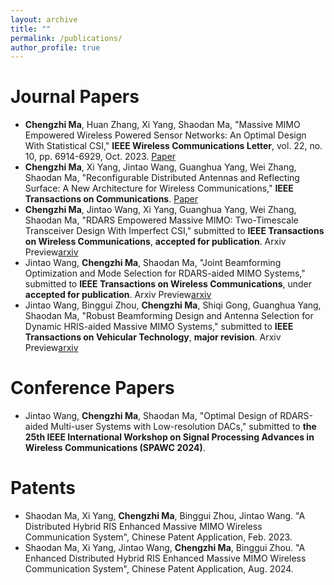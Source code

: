 ```yaml
---
layout: archive
title: ""
permalink: /publications/
author_profile: true
---
```


Journal Papers
======
  * **Chengzhi Ma**, Huan Zhang, Xi Yang, Shaodan Ma, "Massive MIMO Empowered Wireless Powered Sensor Networks: An Optimal Design With Statistical CSI," **IEEE Wireless Communications Letter**, vol. 22, no. 10, pp. 6914-6929, Oct. 2023. [Paper](https://ieeexplore.ieee.org/document/9840903)
  * **Chengzhi Ma**, Xi Yang, Jintao Wang, Guanghua Yang, Wei Zhang, Shaodan Ma, "Reconfigurable Distributed Antennas and Reflecting Surface: A New Architecture for Wireless Communications," **IEEE Transactions on Communications**. [Paper](https://ieeexplore.ieee.org/document/10530348)
  * **Chengzhi Ma**, Jintao Wang, Xi Yang, Guanghua Yang, Wei Zhang, Shaodan Ma, "RDARS Empowered Massive MIMO: Two-Timescale Transceiver Design With Imperfect CSI," submitted to **IEEE Transactions on Wireless Communications**, **accepted for publication**. Arxiv Preview[arxiv](https://arxiv.org/abs/2312.08753)
  * Jintao Wang, **Chengzhi Ma**, Shaodan Ma, "Joint Beamforming Optimization and Mode Selection for RDARS-aided MIMO Systems," submitted to **IEEE Transactions on Wireless Communications**, under **accepted for publication**. Arxiv Preview[arxiv](https://arxiv.org/abs/2401.11205)
  * Jintao Wang, Binggui Zhou, **Chengzhi Ma**, Shiqi Gong, Guanghua Yang, Shaodan Ma, "Robust Beamforming Design and Antenna Selection for Dynamic HRIS-aided Massive MIMO Systems," submitted to **IEEE Transactions on Vehicular Technology**, **major revision**. Arxiv Preview[arxiv](https://arxiv.org/abs/2404.00598)

Conference Papers
======
  * Jintao Wang, **Chengzhi Ma**, Shaodan Ma, "Optimal Design of RDARS-aided Multi-user Systems with Low-resolution DACs," submitted to **the 25th IEEE International Workshop on Signal Processing Advances in Wireless Communications (SPAWC 2024)**.

Patents
======
  * Shaodan Ma, Xi Yang, **Chengzhi Ma**, Binggui Zhou, Jintao Wang. "A Distributed Hybrid RIS Enhanced Massive MIMO Wireless Communication System", Chinese Patent Application, Feb. 2023.
  * Shaodan Ma, Xi Yang, Jintao Wang, **Chengzhi Ma**, Binggui Zhou. "A Enhanced Distributed Hybrid RIS Enhanced Massive MIMO Wireless Communication System", Chinese Patent Application, Aug. 2024.
